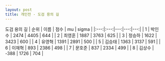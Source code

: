 ```yaml
---
layout: post
title: 개인전 - 도검 용의 길
---
```


도검 용의 길
| 순위 | 이름 | 점수 | mu | sigma |
|:---:|:---:|---:|---:|---:|
| 1 | 박인수 | 2474 | 4405 | 644 |
| 2 | 최영훈 | 1887 | 3763 | 625 |
| 3 | 정승하 | 1622 | 3423 | 600 |
| 4 | 유영혁 | 1391 | 2891 | 500 |
| 5 | 김승태 | 1363 | 3137 | 591 |
| 6 | 이재혁 | 893 | 2386 | 498 |
| 7 | 문호준 | 837 | 2334 | 499 |
| 8 | 김상수 | -388 | 1726 | 704 |
